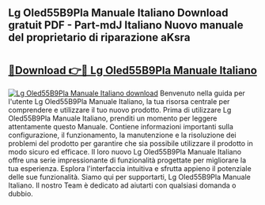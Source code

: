 ## Lg Oled55B9Pla Manuale Italiano Download gratuit PDF - Part-mdJ Italiano Nuovo manuale del proprietario di riparazione aKsra

# <h2><a href="http://dfc9z7x.blite.top/?on=Lg+Oled55B9Pla+Manuale+Italiano">🔗Download 👉🔴 Lg Oled55B9Pla Manuale Italiano</a></h2>

[![Lg Oled55B9Pla Manuale Italiano download](https://i.imgur.com/lujVjoI.png)](http://dfc9z7x.blite.top/?on=Lg+Oled55B9Pla+Manuale+Italiano)
Benvenuto nella guida per l'utente Lg Oled55B9Pla Manuale Italiano, la tua risorsa centrale per comprendere e utilizzare il tuo nuovo prodotto. Prima di utilizzare Lg Oled55B9Pla Manuale Italiano, prenditi un momento per leggere attentamente questo Manuale. Contiene informazioni importanti sulla configurazione, il funzionamento, la manutenzione e la risoluzione dei problemi del prodotto per garantire che sia possibile utilizzare il prodotto in modo sicuro ed efficace. Il loro nuovo Lg Oled55B9Pla Manuale Italiano offre una serie impressionante di funzionalità progettate per migliorare la tua esperienza. Esplora l'interfaccia intuitiva e sfrutta appieno il potenziale delle sue funzionalità. Siamo qui per supportarti, Lg Oled55B9Pla Manuale Italiano. Il nostro Team è dedicato ad aiutarti con qualsiasi domanda o dubbio.
